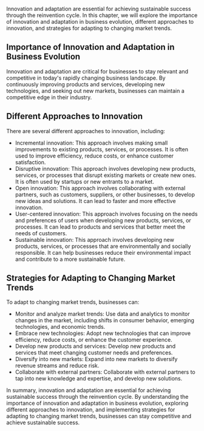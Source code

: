 
Innovation and adaptation are essential for achieving sustainable success through the reinvention cycle. In this chapter, we will explore the importance of innovation and adaptation in business evolution, different approaches to innovation, and strategies for adapting to changing market trends.

Importance of Innovation and Adaptation in Business Evolution
-------------------------------------------------------------

Innovation and adaptation are critical for businesses to stay relevant and competitive in today's rapidly changing business landscape. By continuously improving products and services, developing new technologies, and seeking out new markets, businesses can maintain a competitive edge in their industry.

Different Approaches to Innovation
----------------------------------

There are several different approaches to innovation, including:

* Incremental innovation: This approach involves making small improvements to existing products, services, or processes. It is often used to improve efficiency, reduce costs, or enhance customer satisfaction.
* Disruptive innovation: This approach involves developing new products, services, or processes that disrupt existing markets or create new ones. It is often used by startups or new entrants to a market.
* Open innovation: This approach involves collaborating with external partners, such as customers, suppliers, or other businesses, to develop new ideas and solutions. It can lead to faster and more effective innovation.
* User-centered innovation: This approach involves focusing on the needs and preferences of users when developing new products, services, or processes. It can lead to products and services that better meet the needs of customers.
* Sustainable innovation: This approach involves developing new products, services, or processes that are environmentally and socially responsible. It can help businesses reduce their environmental impact and contribute to a more sustainable future.

Strategies for Adapting to Changing Market Trends
-------------------------------------------------

To adapt to changing market trends, businesses can:

* Monitor and analyze market trends: Use data and analytics to monitor changes in the market, including shifts in consumer behavior, emerging technologies, and economic trends.
* Embrace new technologies: Adopt new technologies that can improve efficiency, reduce costs, or enhance the customer experience.
* Develop new products and services: Develop new products and services that meet changing customer needs and preferences.
* Diversify into new markets: Expand into new markets to diversify revenue streams and reduce risk.
* Collaborate with external partners: Collaborate with external partners to tap into new knowledge and expertise, and develop new solutions.

In summary, innovation and adaptation are essential for achieving sustainable success through the reinvention cycle. By understanding the importance of innovation and adaptation in business evolution, exploring different approaches to innovation, and implementing strategies for adapting to changing market trends, businesses can stay competitive and achieve sustainable success.
